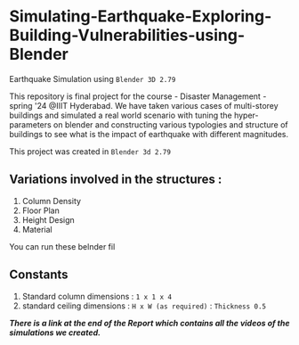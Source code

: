 # Simulating-Earthquake-Exploring-Building-Vulnerabilities-using-Blender
Earthquake Simulation using `Blender 3D 2.79`

This repository is final project for the course - Disaster Management - spring '24 @IIIT Hyderabad.
We have taken various cases of multi-storey buildings and simulated a real world scenario with tuning the hyper-parameters on blender and constructing various typologies and structure of buildings to see what is the impact of earthquake with different magnitudes.

This project was created in `Blender 3d 2.79`

## Variations involved in the structures : 
1. Column Density
2. Floor Plan
3. Height Design
4. Material 

You can run these belnder fil
## Constants 

1. Standard column dimensions :  `1 x 1 x 4`
2. standard ceiling dimensions : `H x W (as required)` : `Thickness 0.5`

***There is a link at the end of the Report which contains all the videos of the simulations we created.*** 
